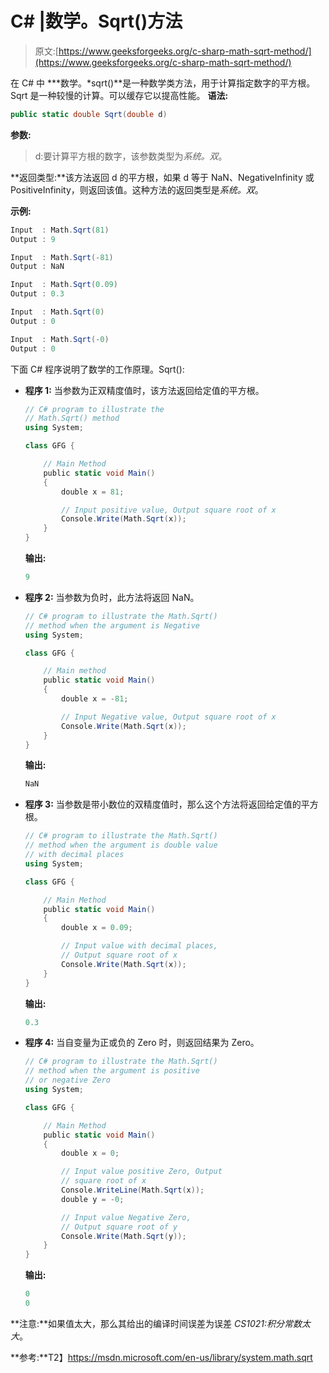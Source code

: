 # C# |数学。Sqrt()方法

> 原文:[https://www.geeksforgeeks.org/c-sharp-math-sqrt-method/](https://www.geeksforgeeks.org/c-sharp-math-sqrt-method/)

在 C# 中 ***数学。*sqrt()**是一种数学类方法，用于计算指定数字的平方根。
Sqrt 是一种较慢的计算。可以缓存它以提高性能。
**语法:**

```cs
public static double Sqrt(double d)

```

**参数:**

> d:要计算平方根的数字，该参数类型为*系统。双*。

**返回类型:**该方法返回 d 的平方根，如果 d 等于 NaN、NegativeInfinity 或 PositiveInfinity，则返回该值。这种方法的返回类型是*系统。双*。

**示例:**

```cs
Input  : Math.Sqrt(81) 
Output : 9

Input  : Math.Sqrt(-81) 
Output : NaN

Input  : Math.Sqrt(0.09) 
Output : 0.3

Input  : Math.Sqrt(0)
Output : 0

Input  : Math.Sqrt(-0)
Output : 0

```

下面 C# 程序说明了数学的工作原理。Sqrt():

*   **程序 1:** 当参数为正双精度值时，该方法返回给定值的平方根。

    ```cs
    // C# program to illustrate the
    // Math.Sqrt() method
    using System;

    class GFG {

        // Main Method
        public static void Main()
        {
            double x = 81;

            // Input positive value, Output square root of x
            Console.Write(Math.Sqrt(x));
        }
    }
    ```

    **输出:**

    ```cs
    9

    ```

*   **程序 2:** 当参数为负时，此方法将返回 NaN。

    ```cs
    // C# program to illustrate the Math.Sqrt() 
    // method when the argument is Negative
    using System;

    class GFG {

        // Main method
        public static void Main()
        {
            double x = -81;

            // Input Negative value, Output square root of x
            Console.Write(Math.Sqrt(x));
        }
    }
    ```

    **输出:**

    ```cs
    NaN

    ```

*   **程序 3:** 当参数是带小数位的双精度值时，那么这个方法将返回给定值的平方根。

    ```cs
    // C# program to illustrate the Math.Sqrt() 
    // method when the argument is double value
    // with decimal places
    using System;

    class GFG {

        // Main Method
        public static void Main()
        {
            double x = 0.09;

            // Input value with decimal places, 
            // Output square root of x
            Console.Write(Math.Sqrt(x));
        }
    }
    ```

    **输出:**

    ```cs
    0.3

    ```

*   **程序 4:** 当自变量为正或负的 Zero 时，则返回结果为 Zero。

    ```cs
    // C# program to illustrate the Math.Sqrt() 
    // method when the argument is positive 
    // or negative Zero
    using System;

    class GFG {

        // Main Method
        public static void Main()
        {
            double x = 0;

            // Input value positive Zero, Output
            // square root of x
            Console.WriteLine(Math.Sqrt(x));
            double y = -0;

            // Input value Negative Zero,
            // Output square root of y
            Console.Write(Math.Sqrt(y));
        }
    }
    ```

    **输出:**

    ```cs
    0
    0

    ```

**注意:**如果值太大，那么其给出的编译时间误差为误差 *CS1021:积分常数太大*。

**参考:**T2】https://msdn.microsoft.com/en-us/library/system.math.sqrt